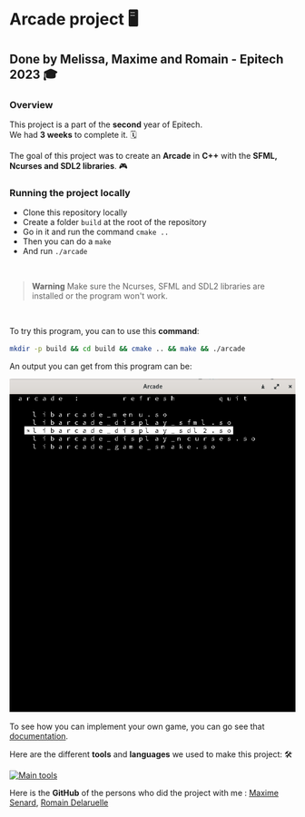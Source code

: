 # Arcade project :desktop_computer:

## Done by Melissa, Maxime and Romain - Epitech 2023 :mortar_board:

### Overview

This project is a part of the **second** year of Epitech. <br>
We had **3 weeks** to complete it. :spiral_calendar: <br>

The goal of this project was to create an **Arcade** in **C++** with the **SFML, Ncurses and SDL2 libraries**. :video_game:<br>

### Running the project locally

* Clone this repository locally
* Create a folder `build` at the root of the repository
* Go in it and run the command `cmake ..`
* Then you can do a `make`
* And run `./arcade`

<br>

> **Warning**
> Make sure the Ncurses, SFML and SDL2 libraries are installed or the program won't work.

<br>

To try this program, you can to use this **command**: <br>

```bash
mkdir -p build && cd build && cmake .. && make && ./arcade
```

An output you can get from this program can be:

![gameplay.png](assets/screenshot_game.png)

To see how you can implement your own game, you can go see that [documentation](doc/DOCUMENTATION.md).

Here are the different **tools** and **languages** we used to make this project: :hammer_and_wrench:

[![Main tools](https://skillicons.dev/icons?i=cpp,idea,github,md&perline=9)](https://github.com/tandpfun/skill-icons)

Here is the **GitHub** of the persons who did the project with me : [Maxime Senard](https://github.com/RedCommand), [Romain Delaruelle](https://github.com/FiirePirate)
